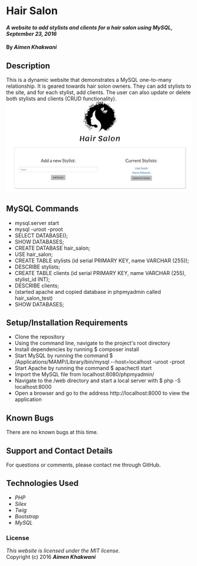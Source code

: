 # Hair Salon

#### _A website to add stylists and clients for a hair salon using MySQL, September 23, 2016_

#### By _**Aimen Khakwani**_

## Description

This is a dynamic website that demonstrates a MySQL one-to-many relationship. It is geared towards hair solon owners. They can add stylists to the site, and for each stylist, add clients. The user can also update or delete both stylists and clients (CRUD functionality).  
<img src="/web/img/screenshot.png" alt="a screenshot of the website">

## MySQL Commands
* mysql.server start
* mysql -uroot -proot
* SELECT DATABASE();
* SHOW DATABASES;
* CREATE DATABASE hair_salon;
* USE hair_salon;
* CREATE TABLE stylists (id serial PRIMARY KEY, name VARCHAR (255));
* DESCRIBE stylists;
* CREATE TABLE clients (id serial PRIMARY KEY, name VARCHAR (255), stylist_id INT);
* DESCRIBE clients;
* (started apache and copied database in phpmyadmin called hair_salon_test)
* SHOW DATABASES;

## Setup/Installation Requirements

* Clone the repository
* Using the command line, navigate to the project's root directory
* Install dependencies by running $ composer install
* Start MySQL by running the command $ /Applications/MAMP/Library/bin/mysql --host=localhost -uroot -proot
* Start Apache by running the command $ apachectl start
* Import the MySQL file from localhost:8080/phpmyadmin/
* Navigate to the /web directory and start a local server with $ php -S localhost:8000
* Open a browser and go to the address http://localhost:8000 to view the application

## Known Bugs

There are no known bugs at this time.

## Support and Contact Details

For questions or comments, please contact me through GitHub.

## Technologies Used

* _PHP_
* _Silex_
* _Twig_
* _Bootstrap_
* _MySQL_

### License

*This website is licensed under the MIT license.*  
Copyright (c) 2016 **_Aimen Khakwani_**
